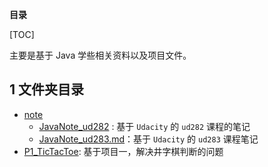 **目录**

[TOC]

主要是基于 Java 学些相关资料以及项目文件。

## 1 文件夹目录

* [note](./note) 
  * [JavaNote_ud282](note/JavaNote_ud282.md) : 基于 `Udacity` 的 `ud282` 课程的笔记
  * [JavaNote_ud283.md](note/JavaNote_ud283.md)：基于 `Udacity` 的 `ud283` 课程笔记
* [P1_TicTacToe](./P1_TicTacToe): 基于项目一，解决井字棋判断的问题

